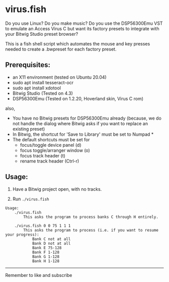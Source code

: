 # virus.fish

Do you use Linux? 
Do you make music? 
Do you use the DSP56300Emu VST to emulate an Access Virus C but want its factory presets to integrate with your Bitwig Studio preset browser?

This is a fish shell script which automates the mouse and key presses needed to create a .bwpreset for each factory preset.


## Prerequisites:
- an X11 environment (tested on Ubuntu 20.04)
- sudo apt install tesseract-ocr
- sudo apt install xdotool
- Bitwig Studio (Tested on 4.3)
- DSP56300Emu (Tested on 1.2.20, Hoverland skin, Virus C rom)

also, 
- You have no Bitwig presets for DSP56300Emu already (because, we do not handle the dialog where Bitwig asks if you want to replace an existing preset)
- In Bitwig, the shortcut for 'Save to Library' must be set to Numpad *
- The default shortcuts must be set for 
    - focus/toggle device panel (d)
    - focus toggle/arranger window (o)
    - focus track header (t)
    - rename track header (Ctrl-r)

## Usage:

1. Have a Bitwig project open, with no tracks.

2. Run `./virus.fish`
```
Usage:
	./virus.fish
 		This asks the program to process banks C through H entirely.

 	./virus.fish 0 0 75 1 1 1
 		This asks the program to process (i.e. if you want to resume your progress):
			Bank C not at all
			Bank D not at all
			Bank E 75-128
			Bank F 1-128
			Bank G 1-128
			Bank H 1-128
```

---

Remember to like and subscribe
